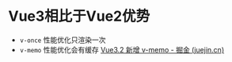 
# Vue3相比于Vue2优势

- `v-once` 性能优化只渲染一次
- `v-memo` 性能优化会有缓存   [Vue3.2 新增 v-memo - 掘金 (juejin.cn)](https://juejin.cn/post/7180973915580137527)